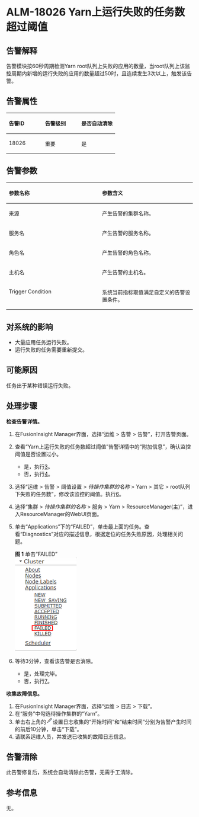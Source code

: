 # ALM-18026 Yarn上运行失败的任务数超过阈值<a name="ALM-18026"></a>

## 告警解释<a name="section31658481"></a>

告警模块按60秒周期检测Yarn root队列上失败的应用的数量，当root队列上该监控周期内新增的运行失败的应用的数量超过50时，且连续发生3次以上，触发该告警。

## 告警属性<a name="section16490876"></a>

<a name="table7825795184"></a>
<table><thead align="left"><tr id="row10829199161819"><th class="cellrowborder" valign="top" width="33.33333333333333%" id="mcps1.1.4.1.1"><p id="p7830149181817"><a name="p7830149181817"></a><a name="p7830149181817"></a>告警ID</p>
</th>
<th class="cellrowborder" valign="top" width="33.33333333333333%" id="mcps1.1.4.1.2"><p id="p4832169171818"><a name="p4832169171818"></a><a name="p4832169171818"></a>告警级别</p>
</th>
<th class="cellrowborder" valign="top" width="33.33333333333333%" id="mcps1.1.4.1.3"><p id="p7834295185"><a name="p7834295185"></a><a name="p7834295185"></a>是否自动清除</p>
</th>
</tr>
</thead>
<tbody><tr id="row11834698184"><td class="cellrowborder" valign="top" width="33.33333333333333%" headers="mcps1.1.4.1.1 "><p id="p138359915188"><a name="p138359915188"></a><a name="p138359915188"></a>18026</p>
</td>
<td class="cellrowborder" valign="top" width="33.33333333333333%" headers="mcps1.1.4.1.2 "><p id="p108361599186"><a name="p108361599186"></a><a name="p108361599186"></a>重要</p>
</td>
<td class="cellrowborder" valign="top" width="33.33333333333333%" headers="mcps1.1.4.1.3 "><p id="p1083810991819"><a name="p1083810991819"></a><a name="p1083810991819"></a>是</p>
</td>
</tr>
</tbody>
</table>

## 告警参数<a name="section14200159"></a>

<a name="table15448152818187"></a>
<table><thead align="left"><tr id="row2451192861813"><th class="cellrowborder" valign="top" width="50%" id="mcps1.1.3.1.1"><p id="p445318287184"><a name="p445318287184"></a><a name="p445318287184"></a>参数名称</p>
</th>
<th class="cellrowborder" valign="top" width="50%" id="mcps1.1.3.1.2"><p id="p14455152871817"><a name="p14455152871817"></a><a name="p14455152871817"></a>参数含义</p>
</th>
</tr>
</thead>
<tbody><tr id="row077613291817"><td class="cellrowborder" valign="top" width="50%" headers="mcps1.1.3.1.1 "><p id="p13858113752316"><a name="p13858113752316"></a><a name="p13858113752316"></a>来源</p>
</td>
<td class="cellrowborder" valign="top" width="50%" headers="mcps1.1.3.1.2 "><p id="p19312851019"><a name="p19312851019"></a><a name="p19312851019"></a>产生告警的集群名称。</p>
</td>
</tr>
<tr id="row8457102815185"><td class="cellrowborder" valign="top" width="50%" headers="mcps1.1.3.1.1 "><p id="p39123317"><a name="p39123317"></a><a name="p39123317"></a>服务名</p>
</td>
<td class="cellrowborder" valign="top" width="50%" headers="mcps1.1.3.1.2 "><p id="p66771667"><a name="p66771667"></a><a name="p66771667"></a>产生告警的服务名称。</p>
</td>
</tr>
<tr id="row846182891817"><td class="cellrowborder" valign="top" width="50%" headers="mcps1.1.3.1.1 "><p id="p37226997"><a name="p37226997"></a><a name="p37226997"></a>角色名</p>
</td>
<td class="cellrowborder" valign="top" width="50%" headers="mcps1.1.3.1.2 "><p id="p20205523"><a name="p20205523"></a><a name="p20205523"></a>产生告警的角色名称。</p>
</td>
</tr>
<tr id="row961912236200"><td class="cellrowborder" valign="top" width="50%" headers="mcps1.1.3.1.1 "><p id="p51620924"><a name="p51620924"></a><a name="p51620924"></a>主机名</p>
</td>
<td class="cellrowborder" valign="top" width="50%" headers="mcps1.1.3.1.2 "><p id="p55361472"><a name="p55361472"></a><a name="p55361472"></a>产生告警的主机名。</p>
</td>
</tr>
<tr id="row8619112312017"><td class="cellrowborder" valign="top" width="50%" headers="mcps1.1.3.1.1 "><p id="p26086497"><a name="p26086497"></a><a name="p26086497"></a>Trigger Condition</p>
</td>
<td class="cellrowborder" valign="top" width="50%" headers="mcps1.1.3.1.2 "><p id="p32631511"><a name="p32631511"></a><a name="p32631511"></a>系统当前指标取值满足自定义的告警设置条件。</p>
</td>
</tr>
</tbody>
</table>

## 对系统的影响<a name="section60692571"></a>

-   大量应用任务运行失败。
-   运行失败的任务需要重新提交。

## 可能原因<a name="section9362234"></a>

任务出于某种错误运行失败。

## 处理步骤<a name="section18537579256"></a>

**检查告警详情。**

1.  在FusionInsight Manager界面，选择“运维 \> 告警 \> 告警”，打开告警页面。
2.  查看“Yarn上运行失败的任务数超过阈值”告警详情中的“附加信息”，确认监控阈值是否设置过小。
    -   是，执行[3](#li88991487294)。
    -   否，执行[4](#li1231204416441)。

3.  <a name="li88991487294"></a>选择“运维 \> 告警 \> 阈值设置 \>  _待操作集群的名称_  \> Yarn \> 其它 \> root队列下失败的任务数”，修改该监控的阈值。执行[6](#li64965179612)。
4.  <a name="li1231204416441"></a>选择“集群 \>  _待操作集群的名称_  \> 服务 \> Yarn \> ResourceManager\(主\)”，进入ResourceManager的WebUI页面。
5.  单击“Applications”下的“FAILED”，单击最上面的任务。查看“Diagnostics”对应的描述信息，根据定位的任务失败原因，处理相关问题。

    **图 1**  单击“FAILED”<a name="fig34001638695"></a>  
    ![](figures/单击-FAILED.png "单击-FAILED")

6.  <a name="li64965179612"></a>等待3分钟，查看该告警是否消除。
    -   是，处理完毕。
    -   否，执行[7](#li76841314475)。


**收集故障信息。**

1.  <a name="li76841314475"></a>在FusionInsight Manager界面，选择“运维 \> 日志 \> 下载”。
2.  在“服务”中勾选待操作集群的“Yarn”。
3.  单击右上角的![](figures/zh-cn_image_0263895874.png)设置日志收集的“开始时间”和“结束时间”分别为告警产生时间的前后10分钟，单击“下载”。
4.  请联系运维人员，并发送已收集的故障日志信息。

## 告警清除<a name="section169311343318"></a>

此告警修复后，系统会自动清除此告警，无需手工清除。

## 参考信息<a name="section20143465"></a>

无。

